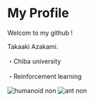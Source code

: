 # My Profile

Welcom to my github !

Takaaki Azakami.

・Chiba university

・Reinforcement learning

![humanoid non](https://user-images.githubusercontent.com/109128805/216739258-ce5f4c79-b70d-4ddf-b886-5026940916c9.gif)
![ant non](https://user-images.githubusercontent.com/109128805/216739370-09653266-a88d-43c1-9852-de7bd89b9435.gif)


